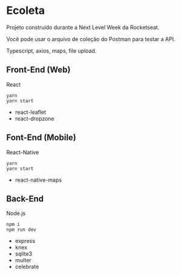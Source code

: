 # Ecoleta
Projeto construído durante a Next Level Week da Rocketseat.

Você pode usar o arquivo de coleção do Postman para testar a API.

Typescript, axios, maps, file upload.


## Front-End (Web)
React

``yarn``  
``yarn start``

- react-leaflet
- react-dropzone

## Font-End (Mobile)
React-Native

``yarn``  
``yarn start``

- react-native-maps

## Back-End
Node.js

``npm i``  
``npm run dev``

- express
- knex
- sqlite3
- multer
- celebrate

